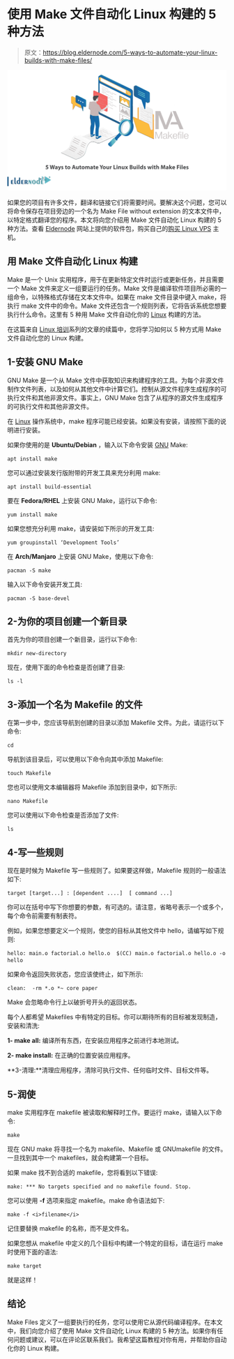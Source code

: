 # 使用 Make 文件自动化 Linux 构建的 5 种方法

> 原文：<https://blog.eldernode.com/5-ways-to-automate-your-linux-builds-with-make-files/>

![5 Ways to Automate Your Linux Builds with Make Files](img/e3dddc88cd4a59b8d4013e35b1214ec6.png)

如果您的项目有许多文件，翻译和链接它们将需要时间。要解决这个问题，您可以将命令保存在项目旁边的一个名为 Make File without extension 的文本文件中，以特定格式翻译您的程序。本文将向您介绍用 Make 文件自动化 Linux 构建的 5 种方法。查看 [Eldernode](https://eldernode.com/) 网站上提供的软件包，购买自己的[购买 Linux VPS](https://eldernode.com/linux-vps/) 主机。

## **用 Make 文件自动化 Linux 构建**

Make 是一个 Unix 实用程序，用于在更新特定文件时运行或更新任务，并且需要一个 Make 文件来定义一组要运行的任务。Make 文件是编译软件项目所必需的一组命令，以特殊格式存储在文本文件中。如果在 make 文件目录中键入 make，将执行 make 文件中的命令。Make 文件还包含一个规则列表，它将告诉系统您想要执行什么命令。这里有 5 种用 Make 文件自动化你的 [Linux](https://blog.eldernode.com/using-tar-command-on-linux/) 构建的方法。

在这篇来自 [Linux 培训](https://blog.eldernode.com/tag/linux/)系列的文章的续篇中，您将学习如何以 5 种方式用 Make 文件自动化您的 Linux 构建。

## **1-安装 GNU Make**

GNU Make 是一个从 Make 文件中获取知识来构建程序的工具。为每个非源文件制作文件列表，以及如何从其他文件中计算它们。控制从源文件程序生成程序的可执行文件和其他非源文件。事实上，GNU Make 包含了从程序的源文件生成程序的可执行文件和其他非源文件。

在 [Linux](https://blog.eldernode.com/tag/kali-linux/) 操作系统中，make 程序可能已经安装。如果没有安装，请按照下面的说明进行安装。

如果你使用的是 **Ubuntu/Debian** ，输入以下命令安装 [GNU](https://blog.eldernode.com/install-gnu-octave-on-ubuntu-20-04/) Make:

```
apt install make
```

您可以通过安装发行版附带的开发工具来充分利用 make:

```
apt install build-essential
```

要在 **Fedora/RHEL** 上安装 GNU Make，运行以下命令:

```
yum install make
```

如果您想充分利用 make，请安装如下所示的开发工具:

```
yum groupinstall ‘Development Tools’
```

在 **Arch/Manjaro** 上安装 GNU Make，使用以下命令:

```
pacman -S make
```

输入以下命令安装开发工具:

```
pacman -S base-devel
```

## **2-为你的项目创建一个新目录**

首先为你的项目创建一个新目录，运行以下命令:

```
mkdir new-directory
```

现在，使用下面的命令检查是否创建了目录:

```
ls -l
```

## **3-添加一个名为 Makefile 的文件**

在第一步中，您应该导航到创建的目录以添加 Makefile 文件。为此，请运行以下命令:

```
cd
```

导航到该目录后，可以使用以下命令向其中添加 Makefile:

```
touch Makefile
```

您也可以使用文本编辑器将 Makefile 添加到目录中，如下所示:

```
nano Makefile
```

您可以使用以下命令检查是否添加了文件:

```
ls
```

## **4-写一些规则**

现在是时候为 Makefile 写一些规则了。如果要这样做，Makefile 规则的一般语法如下:

```
target [target...] : [dependent ....]  [ command ...]
```

你可以在括号中写下你想要的参数，有可选的。请注意，省略号表示一个或多个，每个命令前需要有制表符。

例如，如果您想要定义一个规则，使您的目标从其他文件中 hello，请编写如下规则:

```
hello: main.o factorial.o hello.o  $(CC) main.o factorial.o hello.o -o hello
```

如果命令返回失败状态，您应该使终止，如下所示:

```
clean:  -rm *.o *~ core paper
```

Make 会忽略命令行上以破折号开头的返回状态。

每个人都希望 Makefiles 中有特定的目标。你可以期待所有的目标被发现制造，安装和清洗:

**1- make all:** 编译所有东西，在安装应用程序之前进行本地测试。

**2- make install:** 在正确的位置安装应用程序。

**3-清理:**清理应用程序，清除可执行文件、任何临时文件、目标文件等。

## **5-润使**

make 实用程序在 makefile 被读取和解释时工作。要运行 make，请输入以下命令:

```
make
```

现在 GNU make 将寻找一个名为 makefile、Makefile 或 GNUmakefile 的文件。一旦找到其中一个 makefiles，就会构建第一个目标。

如果 make 找不到合适的 makefile，您将看到以下错误:

```
make: *** No targets specified and no makefile found. Stop.
```

您可以使用 **-f** 选项来指定 makefile。make 命令语法如下:

```
make -f <i>filename</i>
```

记住要替换 makefile 的名称，而不是文件名。

如果您想从 makefile 中定义的几个目标中构建一个特定的目标，请在运行 make 时使用下面的语法:

```
make target
```

就是这样！

## 结论

Make Files 定义了一组要执行的任务，您可以使用它从源代码编译程序。在本文中，我们向您介绍了使用 Make 文件自动化 Linux 构建的 5 种方法。如果你有任何问题或建议，可以在评论区联系我们。我希望这篇教程对你有用，并帮助你自动化你的 Linux 构建。